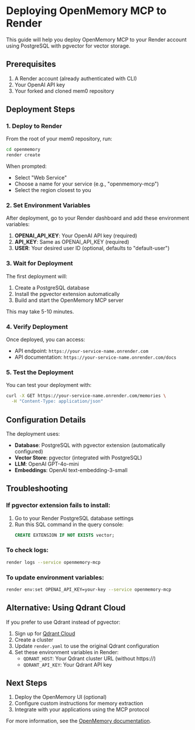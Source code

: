 # Deploying OpenMemory MCP to Render

This guide will help you deploy OpenMemory MCP to your Render account using PostgreSQL with pgvector for vector storage.

## Prerequisites

1. A Render account (already authenticated with CLI)
2. Your OpenAI API key
3. Your forked and cloned mem0 repository

## Deployment Steps

### 1. Deploy to Render

From the root of your mem0 repository, run:

```bash
cd openmemory
render create
```

When prompted:
- Select "Web Service" 
- Choose a name for your service (e.g., "openmemory-mcp")
- Select the region closest to you

### 2. Set Environment Variables

After deployment, go to your Render dashboard and add these environment variables:

1. **OPENAI_API_KEY**: Your OpenAI API key (required)
2. **API_KEY**: Same as OPENAI_API_KEY (required)
3. **USER**: Your desired user ID (optional, defaults to "default-user")

### 3. Wait for Deployment

The first deployment will:
1. Create a PostgreSQL database
2. Install the pgvector extension automatically
3. Build and start the OpenMemory MCP server

This may take 5-10 minutes.

### 4. Verify Deployment

Once deployed, you can access:
- API endpoint: `https://your-service-name.onrender.com`
- API documentation: `https://your-service-name.onrender.com/docs`

### 5. Test the Deployment

You can test your deployment with:

```bash
curl -X GET https://your-service-name.onrender.com/memories \
  -H "Content-Type: application/json"
```

## Configuration Details

The deployment uses:
- **Database**: PostgreSQL with pgvector extension (automatically configured)
- **Vector Store**: pgvector (integrated with PostgreSQL)
- **LLM**: OpenAI GPT-4o-mini
- **Embeddings**: OpenAI text-embedding-3-small

## Troubleshooting

### If pgvector extension fails to install:
1. Go to your Render PostgreSQL database settings
2. Run this SQL command in the query console:
   ```sql
   CREATE EXTENSION IF NOT EXISTS vector;
   ```

### To check logs:
```bash
render logs --service openmemory-mcp
```

### To update environment variables:
```bash
render env:set OPENAI_API_KEY=your-key --service openmemory-mcp
```

## Alternative: Using Qdrant Cloud

If you prefer to use Qdrant instead of pgvector:

1. Sign up for [Qdrant Cloud](https://cloud.qdrant.io/)
2. Create a cluster
3. Update `render.yaml` to use the original Qdrant configuration
4. Set these environment variables in Render:
   - `QDRANT_HOST`: Your Qdrant cluster URL (without https://)
   - `QDRANT_API_KEY`: Your Qdrant API key

## Next Steps

1. Deploy the OpenMemory UI (optional)
2. Configure custom instructions for memory extraction
3. Integrate with your applications using the MCP protocol

For more information, see the [OpenMemory documentation](../README.md). 